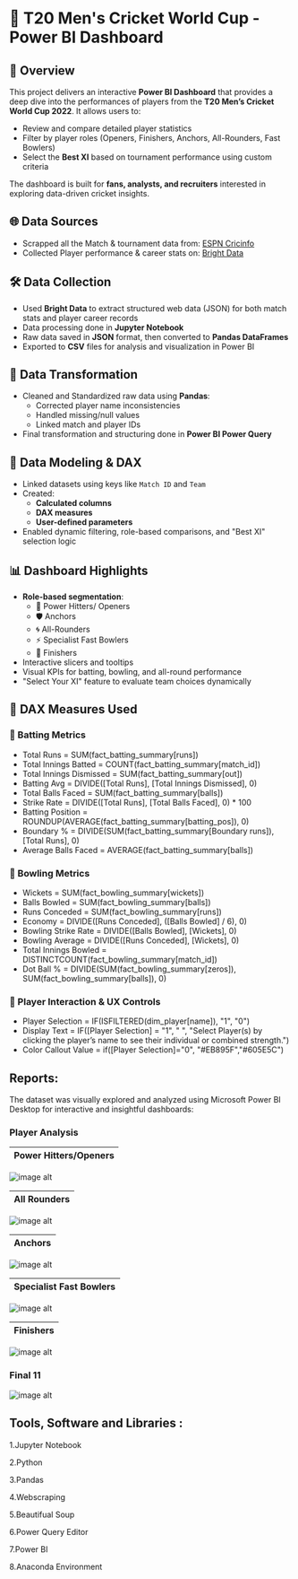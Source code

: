 # 🏏 T20 Men's Cricket World Cup - Power BI Dashboard
## 📌 Overview
This project delivers an interactive **Power BI Dashboard** that provides a deep dive into the performances of players from the **T20 Men’s Cricket World Cup 2022**. It allows users to:

- Review and compare detailed player statistics
- Filter by player roles (Openers, Finishers, Anchors, All-Rounders, Fast Bowlers)
- Select the **Best XI** based on tournament performance using custom criteria

The dashboard is built for **fans, analysts, and recruiters** interested in exploring data-driven cricket insights.


## 🌐 Data Sources
- Scrapped all the Match & tournament data from: [ESPN Cricinfo](https://www.espncricinfo.com/)
- Collected Player performance & career stats on: [Bright Data](https://brightdata.com/)


## 🛠️ Data Collection
- Used **Bright Data** to extract structured web data (JSON) for both match stats and player career records
- Data processing done in **Jupyter Notebook**
- Raw data saved in **JSON** format, then converted to **Pandas DataFrames**
- Exported to **CSV** files for analysis and visualization in Power BI


## 🧹 Data Transformation
- Cleaned and Standardized raw data using **Pandas**:
  - Corrected player name inconsistencies
  - Handled missing/null values
  - Linked match and player IDs
- Final transformation and structuring done in **Power BI Power Query**


## 🧩 Data Modeling & DAX
- Linked datasets using keys like `Match ID` and `Team`
- Created:
  - **Calculated columns**
  - **DAX measures**
  - **User-defined parameters**
- Enabled dynamic filtering, role-based comparisons, and "Best XI" selection logic


## 📊 Dashboard Highlights
- **Role-based segmentation**:
  - 🏏 Power Hitters/ Openers
  - 🛡️ Anchors
  - 🌀 All-Rounders
  - ⚡ Specialist Fast Bowlers
  - 🏁 Finishers
- Interactive slicers and tooltips
- Visual KPIs for batting, bowling, and all-round performance
- "Select Your XI" feature to evaluate team choices dynamically

## 📐 DAX Measures Used

### 🏏 Batting Metrics

- Total Runs = SUM(fact_batting_summary[runs])
- Total Innings Batted = COUNT(fact_batting_summary[match_id])
- Total Innings Dismissed = SUM(fact_batting_summary[out])
- Batting Avg = DIVIDE([Total Runs], [Total Innings Dismissed], 0)
- Total Balls Faced = SUM(fact_batting_summary[balls])
- Strike Rate = DIVIDE([Total Runs], [Total Balls Faced], 0) * 100
- Batting Position = ROUNDUP(AVERAGE(fact_batting_summary[batting_pos]), 0)
- Boundary % = DIVIDE(SUM(fact_batting_summary[Boundary runs]), [Total Runs], 0)
- Average Balls Faced = AVERAGE(fact_batting_summary[balls])


### 🎯 Bowling Metrics

- Wickets = SUM(fact_bowling_summary[wickets])
- Balls Bowled = SUM(fact_bowling_summary[balls])
- Runs Conceded = SUM(fact_bowling_summary[runs])
- Economy = DIVIDE([Runs Conceded], ([Balls Bowled] / 6), 0)
- Bowling Strike Rate = DIVIDE([Balls Bowled], [Wickets], 0)
- Bowling Average = DIVIDE([Runs Conceded], [Wickets], 0)
- Total Innings Bowled = DISTINCTCOUNT(fact_bowling_summary[match_id])
- Dot Ball % = DIVIDE(SUM(fact_bowling_summary[zeros]), SUM(fact_bowling_summary[balls]), 0)


### 👤 Player Interaction & UX Controls

- Player Selection = IF(ISFILTERED(dim_player[name]), "1", "0")
- Display Text = IF([Player Selection] = "1", " ", "Select Player(s) by clicking the player’s name to see their individual or combined strength.")
- Color Callout Value = if([Player Selection]="0", "#EB895F","#605E5C")

## Reports:
The dataset was visually explored and analyzed using Microsoft Power BI Desktop for interactive and insightful dashboards:

### Player Analysis    

|  Power Hitters/Openers  |
| --------------- |
![image alt](https://github.com/Keerthig2114/T20_Cricket_Data_Analysis/blob/9c7815fa5101320c569c647f72e2047d1d8ccc70/Openers.png)

| All Rounders |
| --------------- |
![image alt](https://github.com/Keerthig2114/T20_Cricket_Data_Analysis/blob/9c7815fa5101320c569c647f72e2047d1d8ccc70/All%20Rounder.png)

|  Anchors  |
| --------------- |
![image alt](https://github.com/Keerthig2114/T20_Cricket_Data_Analysis/blob/9c7815fa5101320c569c647f72e2047d1d8ccc70/Anchors.png)

|  Specialist Fast Bowlers  |
| --------------- |
![image alt](https://github.com/Keerthig2114/T20_Cricket_Data_Analysis/blob/9c7815fa5101320c569c647f72e2047d1d8ccc70/Fast%20Bowlers.png)

| Finishers  |
| --------------- |
![image alt](https://github.com/Keerthig2114/T20_Cricket_Data_Analysis/blob/9c7815fa5101320c569c647f72e2047d1d8ccc70/Finisher.png)

### Final 11
![image alt](https://github.com/Keerthig2114/T20_Cricket_Data_Analysis/blob/9c7815fa5101320c569c647f72e2047d1d8ccc70/Final%2011.png)

## Tools, Software and Libraries :

1.Jupyter Notebook

2.Python

3.Pandas

4.Webscraping

5.Beautifual Soup

6.Power Query Editor

7.Power BI

8.Anaconda Environment

